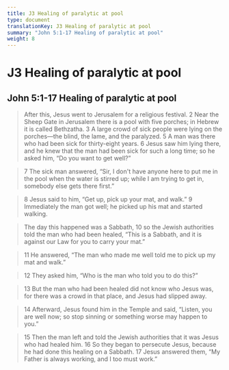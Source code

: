 ```yaml
---
title: J3 Healing of paralytic at pool
type: document
translationKey: J3 Healing of paralytic at pool
summary: "John 5:1-17 Healing of paralytic at pool"
weight: 8
---
```

# J3 Healing of paralytic at pool

## John 5:1-17 Healing of paralytic at pool

>   After this, Jesus went to Jerusalem for a religious festival. 2 Near the Sheep Gate in Jerusalem there is a pool with five porches; in Hebrew it is called Bethzatha. 3 A large crowd of sick people were lying on the porches—the blind, the lame, and the paralyzed. 5 A man was there who had been sick for thirty-eight years. 6 Jesus saw him lying there, and he knew that the man had been sick for such a long time; so he asked him, “Do you want to get well?”

>   7 The sick man answered, “Sir, I don't have anyone here to put me in the pool when the water is stirred up; while I am trying to get in, somebody else gets there first.”

>   8 Jesus said to him, “Get up, pick up your mat, and walk.” 9 Immediately the man got well; he picked up his mat and started walking.

>   The day this happened was a Sabbath, 10 so the Jewish authorities told the man who had been healed, “This is a Sabbath, and it is against our Law for you to carry your mat.”

>   11 He answered, “The man who made me well told me to pick up my mat and walk.”

>   12 They asked him, “Who is the man who told you to do this?”

>   13 But the man who had been healed did not know who Jesus was, for there was a crowd in that place, and Jesus had slipped away.

>   14 Afterward, Jesus found him in the Temple and said, “Listen, you are well now; so stop sinning or something worse may happen to you.”

>   15 Then the man left and told the Jewish authorities that it was Jesus who had healed him. 16 So they began to persecute Jesus, because he had done this healing on a Sabbath. 17 Jesus answered them, “My Father is always working, and I too must work.”

